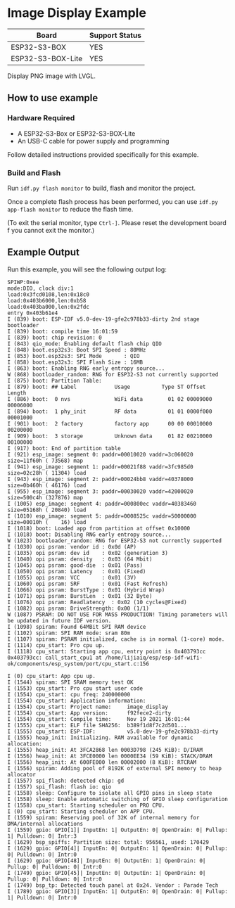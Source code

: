 # Image Display Example

| Board             | Support Status |
| ----------------- | -------------- |
| ESP32-S3-BOX      | YES            |
| ESP32-S3-BOX-Lite | YES            |

Display PNG image with LVGL.

## How to use example

### Hardware Required

* A ESP32-S3-Box or ESP32-S3-BOX-Lite
* An USB-C cable for power supply and programming

Follow detailed instructions provided specifically for this example. 

### Build and Flash

Run `idf.py flash monitor` to build, flash and monitor the project.

Once a complete flash process has been performed, you can use `idf.py app-flash monitor` to reduce the flash time.

(To exit the serial monitor, type `Ctrl-]`. Please reset the development board f you cannot exit the monitor.)

## Example Output

Run this example, you will see the following output log:

```
SPIWP:0xee
mode:DIO, clock div:1
load:0x3fcd0108,len:0x18c0
load:0x403b6000,len:0xb58
load:0x403ba000,len:0x2fdc
entry 0x403b61e4
I (839) boot: ESP-IDF v5.0-dev-19-gfe2c978b33-dirty 2nd stage bootloader
I (839) boot: compile time 16:01:59
I (839) boot: chip revision: 0
I (843) qio_mode: Enabling default flash chip QIO
I (848) boot.esp32s3: Boot SPI Speed : 80MHz
I (853) boot.esp32s3: SPI Mode       : QIO
I (858) boot.esp32s3: SPI Flash Size : 16MB
I (863) boot: Enabling RNG early entropy source...
W (868) bootloader_random: RNG for ESP32-S3 not currently supported
I (875) boot: Partition Table:
I (879) boot: ## Label            Usage          Type ST Offset   Length
I (886) boot:  0 nvs              WiFi data        01 02 00009000 00006000
I (894) boot:  1 phy_init         RF data          01 01 0000f000 00001000
I (901) boot:  2 factory          factory app      00 00 00010000 00200000
I (909) boot:  3 storage          Unknown data     01 82 00210000 00100000
I (917) boot: End of partition table
I (921) esp_image: segment 0: paddr=00010020 vaddr=3c060020 size=11f60h ( 73568) map
I (941) esp_image: segment 1: paddr=00021f88 vaddr=3fc985d0 size=02c28h ( 11304) load
I (943) esp_image: segment 2: paddr=00024bb8 vaddr=40378000 size=0b460h ( 46176) load
I (955) esp_image: segment 3: paddr=00030020 vaddr=42000020 size=500c4h (327876) map
I (1005) esp_image: segment 4: paddr=000800ec vaddr=40383460 size=05168h ( 20840) load
I (1010) esp_image: segment 5: paddr=0008525c vaddr=50000000 size=00010h (    16) load
I (1018) boot: Loaded app from partition at offset 0x10000
I (1018) boot: Disabling RNG early entropy source...
W (1023) bootloader_random: RNG for ESP32-S3 not currently supported
I (1030) opi psram: vendor id : 0x0d (AP)
I (1035) opi psram: dev id    : 0x02 (generation 3)
I (1040) opi psram: density   : 0x03 (64 Mbit)
I (1045) opi psram: good-die  : 0x01 (Pass)
I (1050) opi psram: Latency   : 0x01 (Fixed)
I (1055) opi psram: VCC       : 0x01 (3V)
I (1060) opi psram: SRF       : 0x01 (Fast Refresh)
I (1066) opi psram: BurstType : 0x01 (Hybrid Wrap)
I (1071) opi psram: BurstLen  : 0x01 (32 Byte)
I (1076) opi psram: Readlatency  : 0x02 (10 cycles@Fixed)
I (1082) opi psram: DriveStrength: 0x00 (1/1)
W (1087) PSRAM: DO NOT USE FOR MASS PRODUCTION! Timing parameters will be updated in future IDF version.
I (1098) spiram: Found 64MBit SPI RAM device
I (1102) spiram: SPI RAM mode: sram 80m
I (1107) spiram: PSRAM initialized, cache is in normal (1-core) mode.
I (1114) cpu_start: Pro cpu up.
I (1118) cpu_start: Starting app cpu, entry point is 0x403793cc
0x403793cc: call_start_cpu1 at /home/lijiaiq/esp/esp-idf-wifi-ok/components/esp_system/port/cpu_start.c:156

I (0) cpu_start: App cpu up.
I (1544) spiram: SPI SRAM memory test OK
I (1553) cpu_start: Pro cpu start user code
I (1554) cpu_start: cpu freq: 240000000
I (1554) cpu_start: Application information:
I (1554) cpu_start: Project name:     image_display
I (1554) cpu_start: App version:      f92fece2-dirty
I (1554) cpu_start: Compile time:     Nov 19 2021 16:01:44
I (1555) cpu_start: ELF file SHA256:  b389f1d8f7c2d501...
I (1555) cpu_start: ESP-IDF:          v5.0-dev-19-gfe2c978b33-dirty
I (1555) heap_init: Initializing. RAM available for dynamic allocation:
I (1555) heap_init: At 3FCA2868 len 0003D798 (245 KiB): D/IRAM
I (1556) heap_init: At 3FCE0000 len 0000EE34 (59 KiB): STACK/DRAM
I (1556) heap_init: At 600FE000 len 00002000 (8 KiB): RTCRAM
I (1556) spiram: Adding pool of 8192K of external SPI memory to heap allocator
I (1557) spi_flash: detected chip: gd
I (1557) spi_flash: flash io: qio
I (1558) sleep: Configure to isolate all GPIO pins in sleep state
I (1558) sleep: Enable automatic switching of GPIO sleep configuration
I (1558) cpu_start: Starting scheduler on PRO CPU.
I (0) cpu_start: Starting scheduler on APP CPU.
I (1559) spiram: Reserving pool of 32K of internal memory for DMA/internal allocations
I (1559) gpio: GPIO[1]| InputEn: 1| OutputEn: 0| OpenDrain: 0| Pullup: 1| Pulldown: 0| Intr:3 
I (1629) bsp_spiffs: Partition size: total: 956561, used: 170429
I (1629) gpio: GPIO[4]| InputEn: 0| OutputEn: 1| OpenDrain: 0| Pullup: 0| Pulldown: 0| Intr:0 
I (1629) gpio: GPIO[48]| InputEn: 0| OutputEn: 1| OpenDrain: 0| Pullup: 0| Pulldown: 0| Intr:0 
I (1749) gpio: GPIO[45]| InputEn: 0| OutputEn: 1| OpenDrain: 0| Pullup: 0| Pulldown: 0| Intr:0 
I (1749) bsp_tp: Detected touch panel at 0x24. Vendor : Parade Tech
I (1789) gpio: GPIO[3]| InputEn: 1| OutputEn: 0| OpenDrain: 0| Pullup: 1| Pulldown: 0| Intr:0 
```


